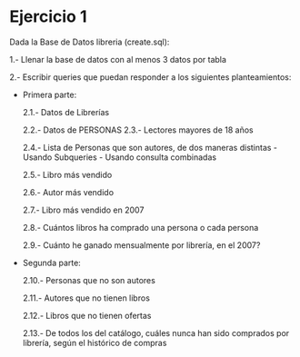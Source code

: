 # Ejercicio 1

Dada la Base de Datos libreria (create.sql):

1.- Llenar la base de datos con al menos 3 datos por tabla

2.- Escribir queries que puedan responder a los siguientes planteamientos:

- Primera parte:

	2.1.- Datos de Librerías
	
	2.2.- Datos de PERSONAS
	2.3.- Lectores mayores de 18 años 
	
	2.4.- Lista de Personas que son autores, de dos maneras distintas
		- Usando Subqueries
		- Usando consulta combinadas
	
	2.5.- Libro más vendido
	
	2.6.- Autor más vendido
	
	2.7.- Libro más vendido en 2007
	
	2.8.- Cuántos libros ha comprado una persona o cada persona
	
	2.9.- Cuánto he ganado mensualmente por librería, en el 2007? 

- Segunda parte:

	2.10.- Personas que no son autores
	
	2.11.- Autores que no tienen libros
	
	2.12.- Libros que no tienen ofertas
	
	2.13.- De todos los del catálogo, cuáles nunca han sido comprados por librería, según el histórico de compras


